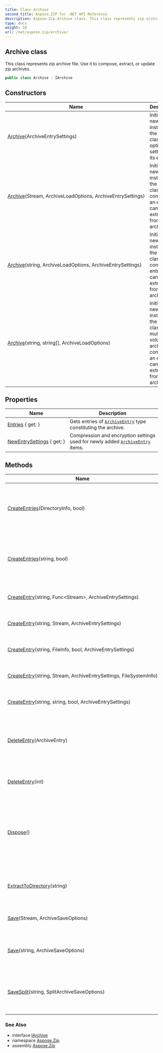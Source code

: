 ```yaml
---
title: Class Archive
second_title: Aspose.ZIP for .NET API Reference
description: Aspose.Zip.Archive class. This class represents zip archive file. Use it to compose extract or update zip archives
type: docs
weight: 10
url: /net/aspose.zip/archive/
---
```

## Archive class

This class represents zip archive file. Use it to compose, extract, or update zip archives.

```csharp
public class Archive : IArchive
```

## Constructors

| Name | Description |
| --- | --- |
| [Archive](archive/#constructor)(ArchiveEntrySettings) | Initializes a new instance of the `Archive` class with optional settings for its entries. |
| [Archive](archive/#constructor_1)(Stream, ArchiveLoadOptions, ArchiveEntrySettings) | Initializes a new instance of the `Archive` class and composes an entry list can be extracted from the archive. |
| [Archive](archive/#constructor_2)(string, ArchiveLoadOptions, ArchiveEntrySettings) | Initializes a new instance of the `Archive` class and composes entry list can be extracted from the archive. |
| [Archive](archive/#constructor_3)(string, string[], ArchiveLoadOptions) | Initializes a new instance of the `Archive` class from multi-volume zip archive and composes an entry list can be extracted from the archive. |

## Properties

| Name | Description |
| --- | --- |
| [Entries](../../aspose.zip/archive/entries/) { get; } | Gets entries of [`ArchiveEntry`](../archiveentry/) type constituting the archive. |
| [NewEntrySettings](../../aspose.zip/archive/newentrysettings/) { get; } | Compression and encryption settings used for newly added [`ArchiveEntry`](../archiveentry/) items. |

## Methods

| Name | Description |
| --- | --- |
| [CreateEntries](../../aspose.zip/archive/createentries/#createentries)(DirectoryInfo, bool) | Adds to the archive all files and directories recursively in the directory given. |
| [CreateEntries](../../aspose.zip/archive/createentries/#createentries_1)(string, bool) | Adds to the archive all files and directories recursively in the directory given. |
| [CreateEntry](../../aspose.zip/archive/createentry/#createentry)(string, Func&lt;Stream&gt;, ArchiveEntrySettings) | Create a single entry within the archive. |
| [CreateEntry](../../aspose.zip/archive/createentry/#createentry_2)(string, Stream, ArchiveEntrySettings) | Create a single entry within the archive. |
| [CreateEntry](../../aspose.zip/archive/createentry/#createentry_1)(string, FileInfo, bool, ArchiveEntrySettings) | Create a single entry within the archive. |
| [CreateEntry](../../aspose.zip/archive/createentry/#createentry_3)(string, Stream, ArchiveEntrySettings, FileSystemInfo) | Create a single entry within the archive. |
| [CreateEntry](../../aspose.zip/archive/createentry/#createentry_4)(string, string, bool, ArchiveEntrySettings) | Create a single entry within the archive. |
| [DeleteEntry](../../aspose.zip/archive/deleteentry/#deleteentry)(ArchiveEntry) | Removes the first occurrence of the specific entry from the entry list. |
| [DeleteEntry](../../aspose.zip/archive/deleteentry/#deleteentry_1)(int) | Removes the entry from the entry list by index. |
| [Dispose](../../aspose.zip/archive/dispose/)() | Performs application-defined tasks associated with freeing, releasing, or resetting unmanaged resources. |
| [ExtractToDirectory](../../aspose.zip/archive/extracttodirectory/)(string) | Extracts all the files in the archive to the directory provided. |
| [Save](../../aspose.zip/archive/save/#save)(Stream, ArchiveSaveOptions) | Saves archive to the stream provided. |
| [Save](../../aspose.zip/archive/save/#save_1)(string, ArchiveSaveOptions) | Saves archive to the destination file provided. |
| [SaveSplit](../../aspose.zip/archive/savesplit/)(string, SplitArchiveSaveOptions) | Saves multi-volume archive to destination directory provided. |

### See Also

* interface [IArchive](../iarchive/)
* namespace [Aspose.Zip](../../aspose.zip/)
* assembly [Aspose.Zip](../../)


